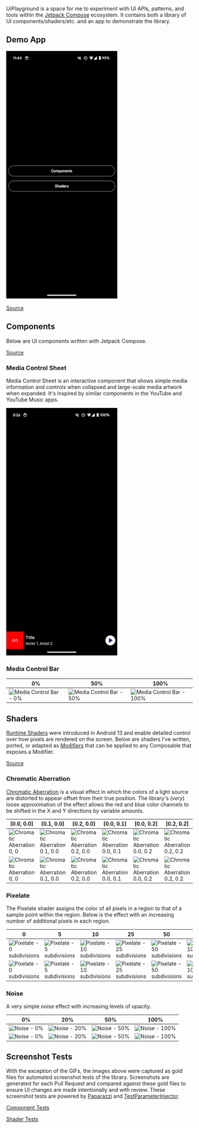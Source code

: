 UiPlayground is a space for me to experiment with UI APIs, patterns, and tools within the [Jetpack Compose](https://developer.android.com/jetpack/compose) ecosystem. It contains both a library of UI components/shaders/etc. and an app to demonstrate the library.

## Demo App

![Media Control Sheet demo](docs/assets/app-demo-dark.gif)

[Source](app/src/main/kotlin/com/alexrdclement/uiplayground/)

## Components

Below are UI components written with Jetpack Compose.

[Source](components/src/main/kotlin/com/alexrdclement/uiplayground/components/)

### Media Control Sheet

Media Control Sheet is an interactive component that shows simple media information and controls when collapsed and large-scale media artwork when expanded. It's inspired by similar components in the YouTube and YouTube Music apps.

![Media Control Sheet demo](docs/assets/mediacontrolsheet-demo-dark.gif)

### Media Control Bar

| 0% | 50% | 100% |
| -- | --- | ---- |
| ![Media Control Bar - 0%](<components/src/test/snapshots/images/com.alexrdclement.uiplayground.components_MediaControlBarTest_mediaControlBar[progress=0.0].png>) | ![Media Control Bar - 50%](<components/src/test/snapshots/images/com.alexrdclement.uiplayground.components_MediaControlBarTest_mediaControlBar[progress=0.5].png>) | ![Media Control Bar - 100%](<components/src/test/snapshots/images/com.alexrdclement.uiplayground.components_MediaControlBarTest_mediaControlBar[progress=1.0].png>) |

## Shaders

[Runtime Shaders](https://developer.android.com/reference/android/graphics/RuntimeShader) were introduced in Android 13 and enable detailed control over how pixels are rendered on the screen. Below are shaders I've written, ported, or adapted as [Modifiers](https://developer.android.com/jetpack/compose/modifiers) that can be applied to any Composable that exposes a Modifier.

[Source](shaders/src/main/kotlin/com/alexrdclement/uiplayground/shaders/)

### Chromatic Aberration

[Chromatic Aberration](https://en.wikipedia.org/wiki/Chromatic_aberration) is a visual effect in which the colors of a light source are distorted to appear offset from their true position. The library's (_very_) loose approximation of the effect allows the red and blue color channels to be shifted in the X and Y directions by variable amounts.

| [0.0, 0.0] | [0.1, 0.0] | [0.2, 0.0] | [0.0, 0.1] | [0.0, 0.2] | [0.2, 0.2] |
| ---------- | ---------- | ---------- | ---------- | ---------- | ---------- |
| ![Chromatic Aberration 0, 0](<shaders/src/test/snapshots/images/com.alexrdclement.uiplayground.shaders_ChromaticAberrationTest_whiteCircle[(0.0, 0.0)].png>) | ![Chromatic Aberration 0.1, 0.0](<shaders/src/test/snapshots/images/com.alexrdclement.uiplayground.shaders_ChromaticAberrationTest_whiteCircle[(0.1, 0.0)].png>) | ![Chromatic Aberration 0.2, 0.0](<shaders/src/test/snapshots/images/com.alexrdclement.uiplayground.shaders_ChromaticAberrationTest_whiteCircle[(0.2, 0.0)].png>) | ![Chromatic Aberration 0.0, 0.1](<shaders/src/test/snapshots/images/com.alexrdclement.uiplayground.shaders_ChromaticAberrationTest_whiteCircle[(0.0, 0.1)].png>) | ![Chromatic Aberration 0.0, 0.2](<shaders/src/test/snapshots/images/com.alexrdclement.uiplayground.shaders_ChromaticAberrationTest_whiteCircle[(0.0, 0.2)].png>) | ![Chromatic Aberration 0.2, 0.2](<shaders/src/test/snapshots/images/com.alexrdclement.uiplayground.shaders_ChromaticAberrationTest_whiteCircle[(0.2, 0.2)].png>) |
| ![Chromatic Aberration 0, 0](<shaders/src/test/snapshots/images/com.alexrdclement.uiplayground.shaders_ChromaticAberrationTest_blackCircle[(0.0, 0.0)].png>) | ![Chromatic Aberration 0.1, 0.0](<shaders/src/test/snapshots/images/com.alexrdclement.uiplayground.shaders_ChromaticAberrationTest_blackCircle[(0.1, 0.0)].png>) | ![Chromatic Aberration 0.2, 0.0](<shaders/src/test/snapshots/images/com.alexrdclement.uiplayground.shaders_ChromaticAberrationTest_blackCircle[(0.2, 0.0)].png>) | ![Chromatic Aberration 0.0, 0.1](<shaders/src/test/snapshots/images/com.alexrdclement.uiplayground.shaders_ChromaticAberrationTest_blackCircle[(0.0, 0.1)].png>) | ![Chromatic Aberration 0.0, 0.2](<shaders/src/test/snapshots/images/com.alexrdclement.uiplayground.shaders_ChromaticAberrationTest_blackCircle[(0.0, 0.2)].png>) | ![Chromatic Aberration 0.2, 0.2](<shaders/src/test/snapshots/images/com.alexrdclement.uiplayground.shaders_ChromaticAberrationTest_blackCircle[(0.2, 0.2)].png>) |

### Pixelate

The Pixelate shader assigns the color of all pixels in a region to that of a sample point within the region. Below is the effect with an increasing number of additional pixels in each region.

| 0 | 5 | 10 | 25 | 50 | 100 |
| - | - | -- | -- | -- | --- |
| ![Pixelate - 0 subdivisions](shaders/src/test/snapshots/images/com.alexrdclement.uiplayground.shaders_PixelateTest_whiteCircle[0].png) | ![Pixelate - 5 subdivisions](shaders/src/test/snapshots/images/com.alexrdclement.uiplayground.shaders_PixelateTest_whiteCircle[5].png) | ![Pixelate - 10 subdivisions](shaders/src/test/snapshots/images/com.alexrdclement.uiplayground.shaders_PixelateTest_whiteCircle[10].png) | ![Pixelate - 25 subdivisions](shaders/src/test/snapshots/images/com.alexrdclement.uiplayground.shaders_PixelateTest_whiteCircle[25].png) | ![Pixelate - 50 subdivisions](shaders/src/test/snapshots/images/com.alexrdclement.uiplayground.shaders_PixelateTest_whiteCircle[50].png) | ![Pixelate - 100 subdivisions](shaders/src/test/snapshots/images/com.alexrdclement.uiplayground.shaders_PixelateTest_whiteCircle[100].png) |
| ![Pixelate - 0 subdivisions](shaders/src/test/snapshots/images/com.alexrdclement.uiplayground.shaders_PixelateTest_blackCircle[0].png) | ![Pixelate - 5 subdivisions](shaders/src/test/snapshots/images/com.alexrdclement.uiplayground.shaders_PixelateTest_blackCircle[5].png) | ![Pixelate - 10 subdivisions](shaders/src/test/snapshots/images/com.alexrdclement.uiplayground.shaders_PixelateTest_blackCircle[10].png) | ![Pixelate - 25 subdivisions](shaders/src/test/snapshots/images/com.alexrdclement.uiplayground.shaders_PixelateTest_blackCircle[25].png) | ![Pixelate - 50 subdivisions](shaders/src/test/snapshots/images/com.alexrdclement.uiplayground.shaders_PixelateTest_blackCircle[50].png) | ![Pixelate - 100 subdivisions](shaders/src/test/snapshots/images/com.alexrdclement.uiplayground.shaders_PixelateTest_blackCircle[100].png) |

### Noise

A very simple noise effect with increasing levels of opacity.

| 0% | 20% | 50% | 100% |
| -- | --- | --- | ---- |
| ![Noise - 0%](shaders/src/test/snapshots/images/com.alexrdclement.uiplayground.shaders_NoiseTest_whiteCircle[0.0].png) | ![Noise - 20%](shaders/src/test/snapshots/images/com.alexrdclement.uiplayground.shaders_NoiseTest_whiteCircle[0.2].png) | ![Noise - 50%](shaders/src/test/snapshots/images/com.alexrdclement.uiplayground.shaders_NoiseTest_whiteCircle[0.5].png) | ![Noise - 100%](shaders/src/test/snapshots/images/com.alexrdclement.uiplayground.shaders_NoiseTest_whiteCircle[1.0].png) |
| ![Noise - 0%](shaders/src/test/snapshots/images/com.alexrdclement.uiplayground.shaders_NoiseTest_blackCircle[0.0].png) | ![Noise - 20%](shaders/src/test/snapshots/images/com.alexrdclement.uiplayground.shaders_NoiseTest_blackCircle[0.2].png) | ![Noise - 50%](shaders/src/test/snapshots/images/com.alexrdclement.uiplayground.shaders_NoiseTest_blackCircle[0.5].png) | ![Noise - 100%](shaders/src/test/snapshots/images/com.alexrdclement.uiplayground.shaders_NoiseTest_blackCircle[1.0].png)

## Screenshot Tests

With the exception of the GIFs, the images above were captured as gold files for automated screenshot tests of the library. Screenshots are generated for each Pull Request and compared against these gold files to ensure UI changes are made intentionally and with review. These screenshot tests are powered by [Paparazzi](https://github.com/cashapp/paparazzi) and [TestParameterInjector](https://github.com/google/TestParameterInjector).

[Component Tests](components\src\test)

[Shader Tests](shaders\src\test)
